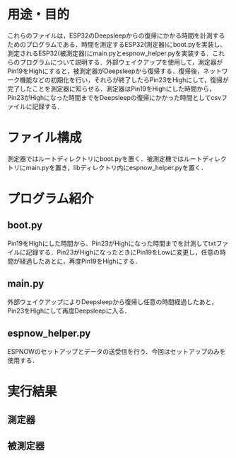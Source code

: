 # 用途・目的
これらのファイルは，ESP32のDeepsleepからの復帰にかかる時間を計測するためのプログラムである．時間を測定するESP32(測定器)にboot.pyを実装し、測定されるESP32(被測定器)にmain.pyとespnow_helper.pyを実装する．これらのプログラムについて説明する．外部ウェイクアップを使用して，測定器がPin19をHighにすると，被測定器がDeepsleepから復帰する．復帰後，ネットワーク機能などの初期化を行い，それらが終了したらPin23をHighにして，復帰が完了したことを測定器に知らせる．測定器はPin19をHighにした時間から，Pin23がHighになった時間までをDeepsleepの復帰にかかった時間としてcsvファイルに記録する．

# ファイル構成
測定器ではルートディレクトリにboot.pyを置く．被測定機ではルートディレクトリにmain.pyを置き，libディレクトリ内にespnow_helper.pyを置く．

# プログラム紹介
## boot.py
Pin19をHighにした時間から、Pin23がHighになった時間までを計測してtxtファイルに記録する．Pin23がHighになったときにPin19をLowに変更し，任意の時間が経過したあとに，再度Pin19をHighにする．

## main.py
外部ウェイクアップによりDeepsleepから復帰し任意の時間経過したあと，Pin23をHighにして再度Deepsleepに入る．

## espnow_helper.py
ESPNOWのセットアップとデータの送受信を行う．今回はセットアップのみを使用する．
# 実行結果
## 測定器

## 被測定器


